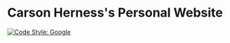 # Carson Herness's Personal Website

[![Code Style: Google](https://img.shields.io/badge/code%20style-google-blueviolet.svg)](https://github.com/google/gts)
